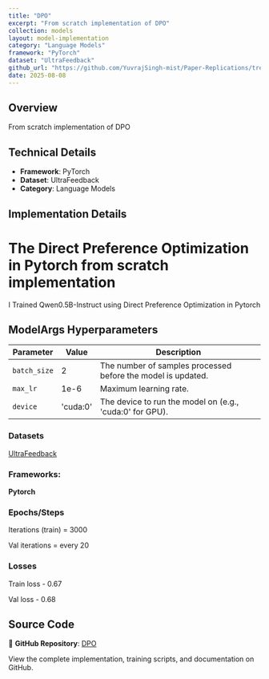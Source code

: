 ```yaml
---
title: "DPO"
excerpt: "From scratch implementation of DPO"
collection: models
layout: model-implementation
category: "Language Models"
framework: "PyTorch"
dataset: "UltraFeedback"
github_url: "https://github.com/YuvrajSingh-mist/Paper-Replications/tree/master/DPO"
date: 2025-08-08
---
```


## Overview
From scratch implementation of DPO

## Technical Details
- **Framework**: PyTorch
- **Dataset**: UltraFeedback
- **Category**: Language Models

## Implementation Details

# The Direct Preference Optimization in Pytorch from scratch implementation

I Trained Qwen0.5B-Instruct using Direct Preference Optimization in Pytorch

## ModelArgs Hyperparameters

| Parameter    | Value    | Description                                                                 |
|--------------|----------|-----------------------------------------------------------------------------|
| `batch_size` | 2        | The number of samples processed before the model is updated.                |
| `max_lr`     | 1e-6     | Maximum learning rate.                                                     |
| `device`     | 'cuda:0' | The device to run the model on (e.g., 'cuda:0' for GPU).   

### Datasets

[UltraFeedback](https://huggingface.co/datasets/trl-lib/ultrafeedback_binarized)

### Frameworks:
**Pytorch**

### Epochs/Steps
Iterations (train) = 3000

Val iterations = every 20

### Losses
Train loss - 0.67

Val loss - 0.68

## Source Code
📁 **GitHub Repository**: [DPO](https://github.com/YuvrajSingh-mist/Paper-Replications/tree/master/DPO)

View the complete implementation, training scripts, and documentation on GitHub.
